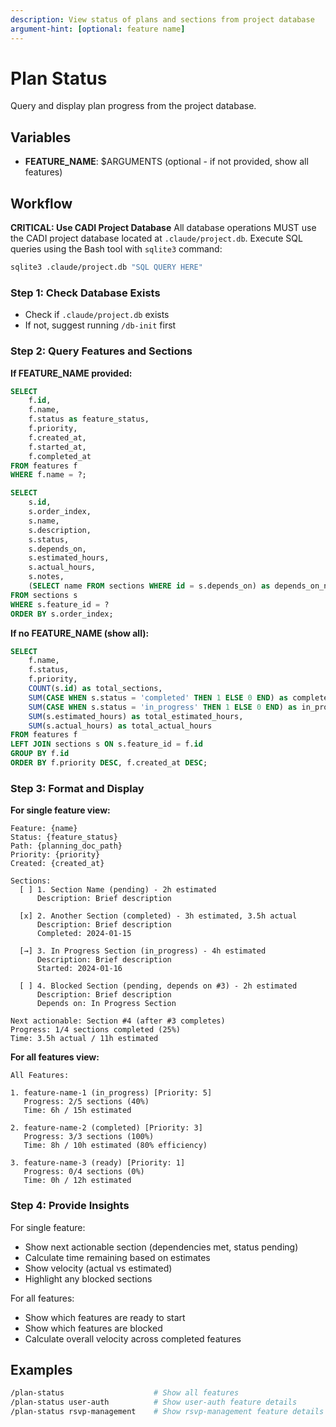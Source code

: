 ```yaml
---
description: View status of plans and sections from project database
argument-hint: [optional: feature name]
---
```


# Plan Status

Query and display plan progress from the project database.

## Variables

- **FEATURE_NAME**: $ARGUMENTS (optional - if not provided, show all features)

## Workflow

**CRITICAL: Use CADI Project Database**
All database operations MUST use the CADI project database located at `.claude/project.db`.
Execute SQL queries using the Bash tool with `sqlite3` command:
```bash
sqlite3 .claude/project.db "SQL QUERY HERE"
```

### Step 1: Check Database Exists
- Check if `.claude/project.db` exists
- If not, suggest running `/db-init` first

### Step 2: Query Features and Sections

**If FEATURE_NAME provided:**
```sql
SELECT
    f.id,
    f.name,
    f.status as feature_status,
    f.priority,
    f.created_at,
    f.started_at,
    f.completed_at
FROM features f
WHERE f.name = ?;

SELECT
    s.id,
    s.order_index,
    s.name,
    s.description,
    s.status,
    s.depends_on,
    s.estimated_hours,
    s.actual_hours,
    s.notes,
    (SELECT name FROM sections WHERE id = s.depends_on) as depends_on_name
FROM sections s
WHERE s.feature_id = ?
ORDER BY s.order_index;
```

**If no FEATURE_NAME (show all):**
```sql
SELECT
    f.name,
    f.status,
    f.priority,
    COUNT(s.id) as total_sections,
    SUM(CASE WHEN s.status = 'completed' THEN 1 ELSE 0 END) as completed_sections,
    SUM(CASE WHEN s.status = 'in_progress' THEN 1 ELSE 0 END) as in_progress_sections,
    SUM(s.estimated_hours) as total_estimated_hours,
    SUM(s.actual_hours) as total_actual_hours
FROM features f
LEFT JOIN sections s ON s.feature_id = f.id
GROUP BY f.id
ORDER BY f.priority DESC, f.created_at DESC;
```

### Step 3: Format and Display

**For single feature view:**
```
Feature: {name}
Status: {feature_status}
Path: {planning_doc_path}
Priority: {priority}
Created: {created_at}

Sections:
  [ ] 1. Section Name (pending) - 2h estimated
      Description: Brief description

  [x] 2. Another Section (completed) - 3h estimated, 3.5h actual
      Description: Brief description
      Completed: 2024-01-15

  [→] 3. In Progress Section (in_progress) - 4h estimated
      Description: Brief description
      Started: 2024-01-16

  [ ] 4. Blocked Section (pending, depends on #3) - 2h estimated
      Description: Brief description
      Depends on: In Progress Section

Next actionable: Section #4 (after #3 completes)
Progress: 1/4 sections completed (25%)
Time: 3.5h actual / 11h estimated
```

**For all features view:**
```
All Features:

1. feature-name-1 (in_progress) [Priority: 5]
   Progress: 2/5 sections (40%)
   Time: 6h / 15h estimated

2. feature-name-2 (completed) [Priority: 3]
   Progress: 3/3 sections (100%)
   Time: 8h / 10h estimated (80% efficiency)

3. feature-name-3 (ready) [Priority: 1]
   Progress: 0/4 sections (0%)
   Time: 0h / 12h estimated
```

### Step 4: Provide Insights

For single feature:
- Show next actionable section (dependencies met, status pending)
- Calculate time remaining based on estimates
- Show velocity (actual vs estimated)
- Highlight any blocked sections

For all features:
- Show which features are ready to start
- Show which features are blocked
- Calculate overall velocity across completed features

## Examples

```bash
/plan-status                    # Show all features
/plan-status user-auth          # Show user-auth feature details
/plan-status rsvp-management    # Show rsvp-management feature details
```
